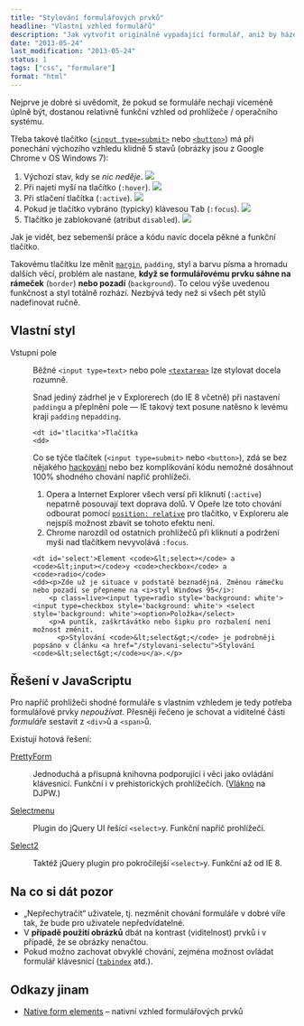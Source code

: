 ```yaml
---
title: "Stylování formulářových prvků"
headline: "Vlastní vzhled formulářů"
description: "Jak vytvořit originálně vypadající formulář, aniž by házel uživatelům klacky pod nohy?"
date: "2013-05-24"
last_modification: "2013-05-24"
status: 1
tags: ["css", "formulare"]
format: "html"
---
```


<p>Nejprve je dobré si uvědomit, že pokud se formuláře nechají víceméně úplně být, dostanou relativně funkční vzhled od prohlížeče / operačního systému.

  
<p>Třeba takové tlačítko (<a href="/input#type-submit"><code>&lt;input type=submit></code></a> nebo <a href="/button"><code>&lt;button></code></a>) má při ponechání výchozího vzhledu klidně 5 stavů (obrázky jsou z Google Chrome v OS Windows 7):
<ol>
  <li>Výchozí stav, kdy se <i>nic neděje</i>. <img src='/files/button/default.png'>
    <li>Při najetí myší na tlačítko (<code>:hover</code>). <img src='/files/button/hover.png'>
      <li>Při stlačení tlačítka (<code>:active</code>). <img src='/files/button/down.png'>
        <li>Pokud je tlačítko vybráno (typicky) klávesou <kbd>Tab</kbd> (<code>:focus</code>). <img src='/files/button/focus.png'>
          <li>Tlačítko je zablokované (atribut <code>disabled</code>). <img src='/files/button/disabled.png'>
</ol>













<p>Jak je vidět, bez sebemenší práce a kódu navíc docela pěkné a funkční tlačítko.

<p>Takovému tlačítku lze měnit <a href="/margin"><code>margin</code></a>, <code>padding</code>, styl a barvu písma a hromadu dalších věcí, problém ale nastane, <b>když se formulářovému prvku sáhne na rámeček</b> (<code>border</code>) <b>nebo pozadí</b> (<code>background</code>). To celou výše uvedenou funkčnost a styl totálně rozhází. Nezbývá tedy než si všech pět stylů nadefinovat ručně.

  
  
  
<h2 id='vlastni'>Vlastní styl</h2>
<dl>
	<dt id='inputy'>Vstupní pole
	<dd><p>Běžné <code>&lt;input type=text></code> nebo pole <a href="/textarea"><code>&lt;textarea></code></a> lze stylovat docela rozumně.
		<p>Snad jediný zádrhel je v Explorerech (do IE 8 včetně) při nastavení <code>padding</code>u a přeplnění pole — IE takový text posune natěsno k levému kraji <code>padding</code> ne<code>padding</code>.
          
          
          
          
	<dt id='tlacitka'>Tlačítka
	<dd>
<p>Co se týče tlačítek (<code>&lt;input type=submit></code> nebo <code>&lt;button></code>), zdá se bez nějakého <a href="/hacky">hackování</a> nebo bez komplikování kódu nemožné dosáhnout 100% shodného chování napříč prohlížeči. 
<ol>
	<li>Opera a Internet Explorer všech versí při kliknutí (<code>:active</code>) nepatrně posouvají text doprava dolů. V Opeře lze toto chování odbourat pomocí <a href="/position#relative"><code>position: relative</code></a> pro tlačítko, v Exploreru ale nejspíš možnost zbavit se tohoto efektu není.
	<li>Chrome narozdíl od ostatních prohlížečů při kliknutí a podržení myši nad tlačítkem nevyvolává <code>:focus</code>.
</ol>
      
      
      
      
	<dt id='select'>Element <code>&lt;select></code> a <code>&lt;input></code>y <code>checkbox</code> a <code>radio</code>
	<dd><p>Zde už je situace v podstatě beznadějná. Změnou rámečku nebo pozadí se přepneme na <i>styl Windows 95</i>:
		<p class=live><input type=radio style='background: white'> <input type=checkbox style='background: white'> <select style='background: white'><option>Položka</select>
		<p>A puntík, zaškrtávátko nebo šipku pro rozbalení není možnost změnit.
          <p>Stylování <code>&lt;select&gt;</code> je podrobněji popsáno v článku <a href="/stylovani-selectu">Stylování <code>&lt;select&gt;</code>u</a>.</p>
</dl>
      
      
      
      
      

<h2 id='js'>Řešení v JavaScriptu</h2>
<p>Pro napříč prohlížeči shodné formuláře s vlastním vzhledem je tedy potřeba formulářové prvky <i>nepoužívat</i>. Přesněji řečeno je schovat <!--(<code>display: none</code>) -->a viditelné části <i>formuláře</i> sestavit z <code>&lt;div></code>ů a <code>&lt;span></code>ů.
<p>Existují hotová řešení:
	<dl>
		<dt><a href='http://javascript.webdream.cz/demos/prettyForm-0.9beta2/'>PrettyForm</a>
		<dd><p>Jednoduchá a přísupná knihovna podporující i věci jako ovládání klávesnicí. Funkční i v prehistorických prohlížečích. (<a href='http://djpw.cz/122767'>Vlákno</a> na DJPW.)
		<dt><a href="http://wiki.jqueryui.com/w/page/12138056/Selectmenu">Selectmenu</a>
		<dd><p>Plugin do jQuery UI řešící <code>&lt;select></code>y. Funkční napříč prohlížeči.
		<dt><a href="http://ivaynberg.github.io/select2/">Select2</a>
		<dd><p>Taktéž jQuery plugin pro pokročilejší <code>&lt;select></code>y. Funkční až od IE 8.
	</dl>

          
          
          
          
          
          
          
          
          
          
          
          
          
<h2 id=pozor>Na co si dát pozor</h2>
<ul>
<li>„Nepřechytračit“ uživatele, tj. nezměnit chování formuláře v dobré víře tak, že bude pro uživatele nepředvídatelné.
<li>V <b>případě použití obrázků</b> dbát na kontrast (viditelnost) prvků i v případě, že se obrázky nenačtou.
<li>Pokud možno zachovat obvyklé chování, zejména možnost ovládat formulář klávesnicí (<a href="/tabindex"><code>tabindex</code></a> atd.).
</ul>
          
          
<h2 id="odkazy">Odkazy jinam</h2>          
          
<ul>
  <li>
    <p><a href="http://nativeformelements.com/">Native form elements</a> – nativní vzhled formulářových prvků</p>
  </li>
</ul>